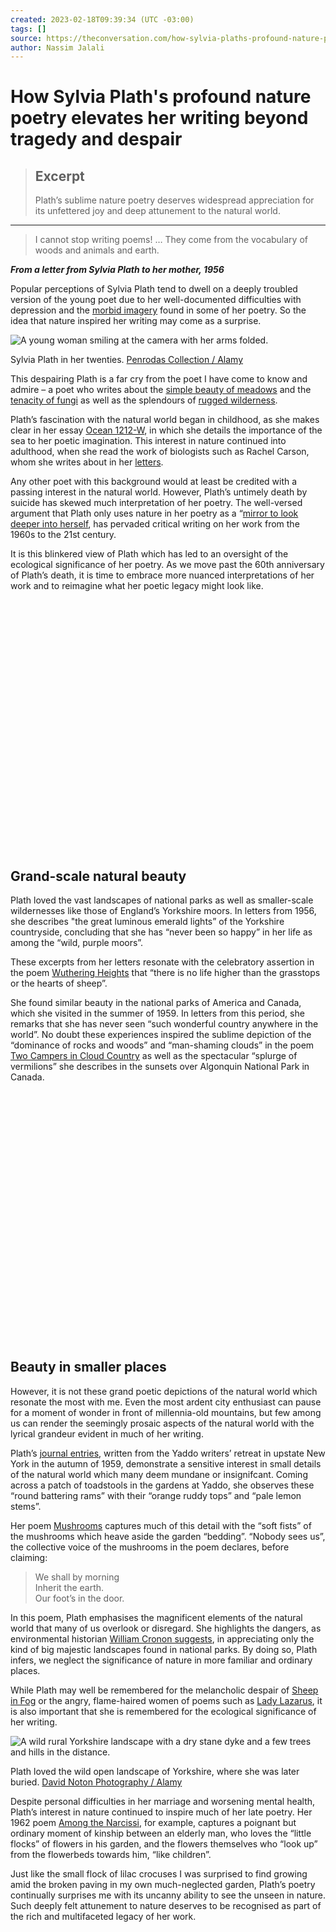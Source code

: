 ```yaml
---
created: 2023-02-18T09:39:34 (UTC -03:00)
tags: []
source: https://theconversation.com/how-sylvia-plaths-profound-nature-poetry-elevates-her-writing-beyond-tragedy-and-despair-200024
author: Nassim Jalali
---
```


# How Sylvia Plath's profound nature poetry elevates her writing beyond tragedy and despair

> ## Excerpt
> Plath’s sublime nature poetry deserves widespread appreciation for its unfettered joy and deep attunement to the natural world.

---
> I cannot stop writing poems! … They come from the vocabulary of woods and animals and earth.

***From a letter from Sylvia Plath to her mother, 1956***

Popular perceptions of Sylvia Plath tend to dwell on a deeply troubled version of the young poet due to her well-documented difficulties with depression and the [morbid imagery](https://www.poetryfoundation.org/poems/49000/lady-lazarus) found in some of her poetry. So the idea that nature inspired her writing may come as a surprise.

![A young woman smiling at the camera with her arms folded.](https://images.theconversation.com/files/510699/original/file-20230216-26-ymqe4b.jpg?ixlib=rb-1.1.0&q=45&auto=format&w=237&fit=clip)

Sylvia Plath in her twenties. [Penrodas Collection / Alamy](https://www.alamy.com/2A81R39)

This despairing Plath is a far cry from the poet I have come to know and admire – a poet who writes about the [simple beauty of meadows](https://mywordinyourear.com/2021/10/22/watercolour-of-grantchester-meadows-sylvia-plath-comments/) and the [tenacity of fungi](https://allpoetry.com/poem/8498359-Mushrooms-by-Sylvia-Plath) as well as the splendours of [rugged wilderness](https://allpoetry.com/Two-Campers-In-Cloud-Country).

Plath’s fascination with the natural world began in childhood, as she makes clear in her essay [Ocean 1212-W](https://www.bl.uk/collection-items/ocean-1212-w-by-sylvia-plath), in which she details the importance of the sea to her poetic imagination. This interest in nature continued into adulthood, when she read the work of biologists such as Rachel Carson, whom she writes about in her [letters](https://www.faber.co.uk/journal/on-sylvia-plaths-letters/).

Any other poet with this background would at least be credited with a passing interest in the natural world. However, Plath’s untimely death by suicide has skewed much interpretation of her poetry. The well-versed argument that Plath only uses nature in her poetry as a “[mirror to look deeper into herself](https://books.google.co.uk/books?id=-iG8AAAAIAAJ&printsec=frontcover#v=onepage&q&f=false*%22), has pervaded critical writing on her work from the 1960s to the 21st century.

It is this blinkered view of Plath which has led to an oversight of the ecological significance of her poetry. As we move past the 60th anniversary of Plath’s death, it is time to embrace more nuanced interpretations of her work and to reimagine what her poetic legacy might look like.

<iframe data-src="https://www.youtube.com/embed/YLL3epbJ2cg?wmode=transparent&amp;start=0" frameborder="0" allowfullscreen="" width="100%" height="400"></iframe>

## Grand-scale natural beauty

Plath loved the vast landscapes of national parks as well as smaller-scale wildernesses like those of England’s Yorkshire moors. In letters from 1956, she describes "the great luminous emerald lights” of the Yorkshire countryside, concluding that she has “never been so happy” in her life as among the “wild, purple moors”.

These excerpts from her letters resonate with the celebratory assertion in the poem [Wuthering Heights](https://allpoetry.com/Wuthering-Heights) that “there is no life higher than the grasstops or the hearts of sheep”.

She found similar beauty in the national parks of America and Canada, which she visited in the summer of 1959. In letters from this period, she remarks that she has never seen “such wonderful country anywhere in the world”. No doubt these experiences inspired the sublime depiction of the “dominance of rocks and woods” and “man-shaming clouds” in the poem [Two Campers in Cloud Country](https://allpoetry.com/Two-Campers-In-Cloud-Country) as well as the spectacular “splurge of vermilions” she describes in the sunsets over Algonquin National Park in Canada.

<iframe data-src="https://www.youtube.com/embed/zMO5o2K1Nx0?wmode=transparent&amp;start=0" frameborder="0" allowfullscreen="" width="100%" height="400"></iframe>

## Beauty in smaller places

However, it is not these grand poetic depictions of the natural world which resonate the most with me. Even the most ardent city enthusiast can pause for a moment of wonder in front of millennia-old mountains, but few among us can render the seemingly prosaic aspects of the natural world with the lyrical grandeur evident in much of her writing.

Plath’s [journal entries](https://www.bl.uk/20th-century-literature/articles/reviving-the-journals-of-sylvia-plath), written from the Yaddo writers’ retreat in upstate New York in the autumn of 1959, demonstrate a sensitive interest in small details of the natural world which many deem mundane or insignifcant. Coming across a patch of toadstools in the gardens at Yaddo, she observes these “round battering rams” with their “orange ruddy tops” and “pale lemon stems”.

Her poem [Mushrooms](https://allpoetry.com/poem/8498359-Mushrooms-by-Sylvia-Plath) captures much of this detail with the “soft fists” of the mushrooms which heave aside the garden “bedding”. “Nobody sees us”, the collective voice of the mushrooms in the poem declares, before claiming:

> We shall by morning  
> Inherit the earth.  
> Our foot’s in the door.

In this poem, Plath emphasises the magnificent elements of the natural world that many of us overlook or disregard. She highlights the dangers, as environmental historian [William Cronon suggests](https://williamcronon.net/writing/Trouble_with_Wilderness_Main.html), in appreciating only the kind of big majestic landscapes found in national parks. By doing so, Plath infers, we neglect the significance of nature in more familiar and ordinary places.

While Plath may well be remembered for the melancholic despair of [Sheep in Fog](https://allpoetry.com/Sheep-In-Fog) or the angry, flame-haired women of poems such as [Lady Lazarus](https://www.poetryfoundation.org/poems/49000/lady-lazarus), it is also important that she is remembered for the ecological significance of her writing.

![A wild rural Yorkshire landscape with a dry stane dyke and a few trees and hills in the distance.](https://images.theconversation.com/files/510697/original/file-20230216-22-p4midv.jpg?ixlib=rb-1.1.0&q=45&auto=format&w=754&fit=clip)

Plath loved the wild open landscape of Yorkshire, where she was later buried. [David Noton Photography / Alamy](https://www.alamy.com/stock-photo-winskill-stones-ribblesdale-yorkshire-dales-national-park-england-37232939.html?imageid=86168F4C-6D7E-4D47-927C-0F9EAD7D9903&p=504&pn=1&searchId=37e3a0d630c6489f19c87565559d478a&searchtype=0)

Despite personal difficulties in her marriage and worsening mental health, Plath’s interest in nature continued to inspire much of her late poetry. Her 1962 poem [Among the Narcissi](https://genius.com/Sylvia-plath-among-the-narcissi-annotated), for example, captures a poignant but ordinary moment of kinship between an elderly man, who loves the “little flocks” of flowers in his garden, and the flowers themselves who “look up” from the flowerbeds towards him, “like children”.

Just like the small flock of lilac crocuses I was surprised to find growing amid the broken paving in my own much-neglected garden, Plath’s poetry continually surprises me with its uncanny ability to see the unseen in nature. Such deeply felt attunement to nature deserves to be recognised as part of the rich and multifaceted legacy of her work.
